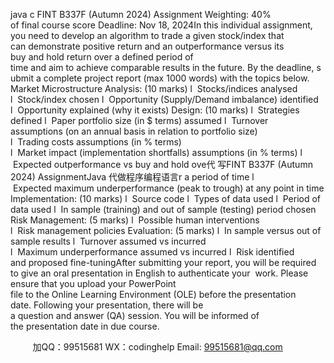 java c
FINT B337F (Autumn 2024) Assignment
Weighting: 40% of final course score
Deadline: Nov 18, 2024In this individual assignment, you need to develop an algorithm to trade a given stock/index that can demonstrate positive return and an outperformance versus its buy and hold return over a defined period of time and aim to achieve comparable results in the future. By the deadline, submit a complete project report (max 1000 words) with the topics below.
Market Microstructure Analysis: (10 marks)
l  Stocks/indices analysed
l  Stock/index chosen
l  Opportunity (Supply/Demand imbalance) identified
l  Opportunity explained (why it exists)
Design: (10 marks)
l  Strategies defined
l  Paper portfolio size (in $ terms) assumed
l  Turnover assumptions (on an annual basis in relation to portfolio size)
l  Trading costs assumptions (in % terms)
l  Market impact (implementation shortfalls) assumptions (in % terms)
l  Expected outperformance vs buy and hold ove代 写FINT B337F (Autumn 2024) AssignmentJava
代做程序编程语言r a period of time
l  Expected maximum underperformance (peak to trough) at any point in time
Implementation: (10 marks)
l  Source code
l  Types of data used
l  Period of data used
l  In sample (training) and out of sample (testing) period chosen
Risk Management: (5 marks)
l  Possible human interventions
l  Risk management policies
Evaluation: (5 marks)
l  In sample versus out of sample results
l  Turnover assumed vs incurred
l  Maximum underperformance assumed vs incurred
l  Risk identified and proposed fine-tuningAfter submitting your report, you will be required to give an oral presentation in English to authenticate your  work. Please ensure that you upload your PowerPoint file to the Online Learning Environment (OLE) before the presentation date. Following your presentation, there will be a question and answer (QA) session. You will be informed of the presentation date in due course.




         
加QQ：99515681  WX：codinghelp  Email: 99515681@qq.com

